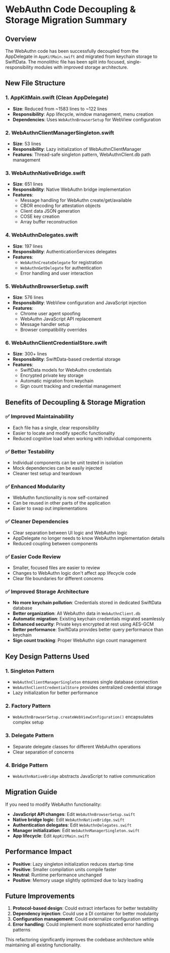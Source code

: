 # WebAuthn Code Decoupling & Storage Migration Summary

## Overview

The WebAuthn code has been successfully decoupled from the AppDelegate in `AppKitMain.swift` and migrated from keychain storage to SwiftData. The monolithic file has been split into focused, single-responsibility modules with improved storage architecture.

## New File Structure

### 1. **AppKitMain.swift** (Clean AppDelegate)
- **Size**: Reduced from ~1583 lines to ~122 lines
- **Responsibility**: App lifecycle, window management, menu creation
- **Dependencies**: Uses `WebAuthnBrowserSetup` for WebView configuration

### 2. **WebAuthnClientManagerSingleton.swift**
- **Size**: 53 lines
- **Responsibility**: Lazy initialization of WebAuthnClientManager
- **Features**: Thread-safe singleton pattern, WebAuthnClient.db path management

### 3. **WebAuthnNativeBridge.swift**
- **Size**: 651 lines
- **Responsibility**: Native WebAuthn bridge implementation
- **Features**: 
  - Message handling for WebAuthn create/get/available
  - CBOR encoding for attestation objects
  - Client data JSON generation
  - COSE key creation
  - Array buffer reconstruction

### 4. **WebAuthnDelegates.swift**
- **Size**: 197 lines
- **Responsibility**: AuthenticationServices delegates
- **Features**:
  - `WebAuthnCreateDelegate` for registration
  - `WebAuthnGetDelegate` for authentication
  - Error handling and user interaction

### 5. **WebAuthnBrowserSetup.swift**
- **Size**: 576 lines
- **Responsibility**: WebView configuration and JavaScript injection
- **Features**:
  - Chrome user agent spoofing
  - WebAuthn JavaScript API replacement
  - Message handler setup
  - Browser compatibility overrides

### 6. **WebAuthnClientCredentialStore.swift**
- **Size**: 300+ lines
- **Responsibility**: SwiftData-based credential storage
- **Features**:
  - SwiftData models for WebAuthn credentials
  - Encrypted private key storage
  - Automatic migration from keychain
  - Sign count tracking and credential management

## Benefits of Decoupling & Storage Migration

### ✅ **Improved Maintainability**
- Each file has a single, clear responsibility
- Easier to locate and modify specific functionality
- Reduced cognitive load when working with individual components

### ✅ **Better Testability**
- Individual components can be unit tested in isolation
- Mock dependencies can be easily injected
- Cleaner test setup and teardown

### ✅ **Enhanced Modularity**
- WebAuthn functionality is now self-contained
- Can be reused in other parts of the application
- Easier to swap out implementations

### ✅ **Cleaner Dependencies**
- Clear separation between UI logic and WebAuthn logic
- AppDelegate no longer needs to know WebAuthn implementation details
- Reduced coupling between components

### ✅ **Easier Code Review**
- Smaller, focused files are easier to review
- Changes to WebAuthn logic don't affect app lifecycle code
- Clear file boundaries for different concerns

### ✅ **Improved Storage Architecture**
- **No more keychain pollution**: Credentials stored in dedicated SwiftData database
- **Better organization**: All WebAuthn data in `WebAuthnClient.db`
- **Automatic migration**: Existing keychain credentials migrated seamlessly
- **Enhanced security**: Private keys encrypted at rest using AES-GCM
- **Better performance**: SwiftData provides better query performance than keychain
- **Sign count tracking**: Proper WebAuthn sign count management

## Key Design Patterns Used

### 1. **Singleton Pattern**
- `WebAuthnClientManagerSingleton` ensures single database connection
- `WebAuthnClientCredentialStore` provides centralized credential storage
- Lazy initialization for better performance

### 2. **Factory Pattern**
- `WebAuthnBrowserSetup.createWebViewConfiguration()` encapsulates complex setup

### 3. **Delegate Pattern**
- Separate delegate classes for different WebAuthn operations
- Clear separation of concerns

### 4. **Bridge Pattern**
- `WebAuthnNativeBridge` abstracts JavaScript to native communication

## Migration Guide

If you need to modify WebAuthn functionality:

- **JavaScript API changes**: Edit `WebAuthnBrowserSetup.swift`
- **Native bridge logic**: Edit `WebAuthnNativeBridge.swift`
- **Authentication delegates**: Edit `WebAuthnDelegates.swift`
- **Manager initialization**: Edit `WebAuthnManagerSingleton.swift`
- **App lifecycle**: Edit `AppKitMain.swift`

## Performance Impact

- **Positive**: Lazy singleton initialization reduces startup time
- **Positive**: Smaller compilation units compile faster
- **Neutral**: Runtime performance unchanged
- **Positive**: Memory usage slightly optimized due to lazy loading

## Future Improvements

1. **Protocol-based design**: Could extract interfaces for better testability
2. **Dependency injection**: Could use a DI container for better modularity
3. **Configuration management**: Could externalize configuration settings
4. **Error handling**: Could implement more sophisticated error handling patterns

This refactoring significantly improves the codebase architecture while maintaining all existing functionality. 